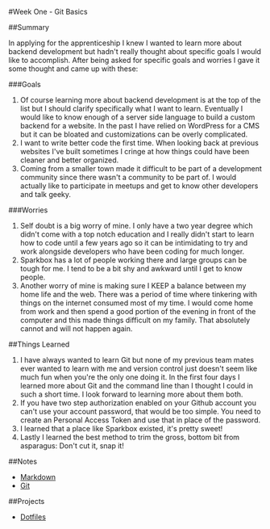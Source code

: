 #Week One - Git Basics

##Summary

In applying for the apprenticeship I knew I wanted to learn more about backend development but hadn't really thought about specific goals I would like to accomplish. After being asked for specific goals and worries I gave it some thought and came up with these:

###Goals

1. Of course learning more about backend development is at the top of the list but I should clarify specifically what I want to learn. Eventually I would like to know enough of a server side language to build a custom backend for a website. In the past I have relied on WordPress for a CMS but it can be bloated and customizations can be overly complicated.
1. I want to write better code the first time. When looking back at previous websites I've built sometimes I cringe at how things could have been cleaner and better organized.
1. Coming from a smaller town made it difficult to be part of a development community since there wasn't a community to be part of. I would actually like to participate in meetups and get to know other developers and talk geeky.

###Worries

1. Self doubt is a big worry of mine. I only have a two year degree which didn't come with a top notch education and I really didn't start to learn how to code until a few years ago so it can be intimidating to try and work alongside developers who have been coding for much longer.
1. Sparkbox has a lot of people working there and large groups can be tough for me. I tend to be a bit shy and awkward until I get to know people.
1. Another worry of mine is making sure I KEEP a balance between my home life and the web. There was a period of time where tinkering with things on the internet consumed most of my time. I would come home from work and then spend a good portion of the evening in front of the computer and this made things difficult on my family. That absolutely cannot and will not happen again.


##Things Learned

1. I have always wanted to learn Git but none of my previous team mates ever wanted to learn with me and version control just doesn't seem like much fun when you're the only one doing it. In the first four days I learned more about Git and the command line than I thought I could in such a short time. I look forward to learning more about them both.
1. If you have two step authorization enabled on your Github account you can't use your account password, that would be too simple. You need to create an Personal Access Token and use that in place of the password.
1. I learned that a place like Sparkbox existed, it's pretty sweet!
1. Lastly I learned the best method to trim the gross, bottom bit from asparagus: Don't cut it, snap it!

##Notes

* [Markdown](../notes/markdown.md)
* [Git](../notes/git.md)

##Projects

* [Dotfiles](https://github.com/kaseybon/dotfiles)
